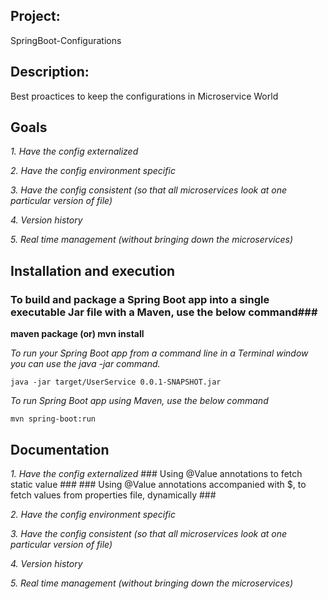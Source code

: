 ## Project: 
SpringBoot-Configurations


## Description: 
Best proactices to keep the configurations in Microservice World


## Goals

*1. Have the config externalized*

*2. Have the config environment specific*

*3. Have the config consistent (so that all microservices look at one particular version of file)*

*4. Version history*

*5. Real time management (without bringing down the microservices)*



## Installation and execution

### To build and package a Spring Boot app into a single executable Jar file with a Maven, use the below command###
**maven package (or)  mvn install**


*To run your Spring Boot app from a command line in a Terminal window you can use the java -jar command.* 
```
java -jar target/UserService 0.0.1-SNAPSHOT.jar
```

*To run Spring Boot app using Maven, use the below command*
```
mvn spring-boot:run 
```

## Documentation

*1. Have the config externalized*
          ### Using @Value annotations to fetch static value ###
          ### Using @Value annotations accompanied with $, to fetch values from properties file, dynamically ###

*2. Have the config environment specific*

*3. Have the config consistent (so that all microservices look at one particular version of file)*

*4. Version history*

*5. Real time management (without bringing down the microservices)*
